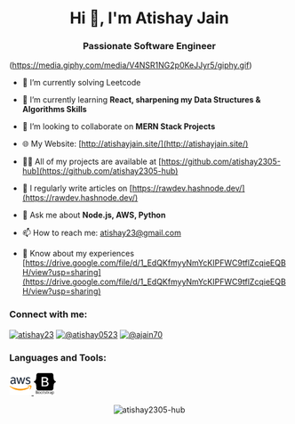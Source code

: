 <h1 align="center">Hi 👋, I'm Atishay Jain</h1>
<h3 align="center">Passionate Software Engineer</h3>

(https://media.giphy.com/media/V4NSR1NG2p0KeJJyr5/giphy.gif)


- 🔭 I’m currently solving Leetcode

- 🌱 I’m currently learning **React, sharpening my Data Structures & Algorithms Skills**

- 👯 I’m looking to collaborate on **MERN Stack Projects**

- 🌐 My Website: [http://atishayjain.site/](http://atishayjain.site/)

- 👨‍💻 All of my projects are available at [https://github.com/atishay2305-hub](https://github.com/atishay2305-hub)

- 📝 I regularly write articles on [https://rawdev.hashnode.dev/](https://rawdev.hashnode.dev/)

- 💬 Ask me about **Node.js, AWS, Python**

- 📫 How to reach me: [atishay23@gmail.com](mailto:atishay23@gmail.com)

- 📄 Know about my experiences [https://drive.google.com/file/d/1_EdQKfmyyNmYcKIPFWC9tflZcqieEQBH/view?usp=sharing](https://drive.google.com/file/d/1_EdQKfmyyNmYcKIPFWC9tflZcqieEQBH/view?usp=sharing)

<h3 align="left">Connect with me:</h3>
<p align="left">
  <a href="https://linkedin.com/in/atishay23" target="_blank"><img align="center" src="https://raw.githubusercontent.com/rahuldkjain/github-profile-readme-generator/master/src/images/icons/Social/linked-in-alt.svg" alt="atishay23" height="30" width="40" /></a>
  <a href="https://hashnode.com/@atishay0523" target="_blank"><img align="center" src="https://raw.githubusercontent.com/rahuldkjain/github-profile-readme-generator/master/src/images/icons/Social/hashnode.svg" alt="@atishay0523" height="30" width="40" /></a>
  <a href="https://www.leetcode.com/@ajain70" target="_blank"><img align="center" src="https://raw.githubusercontent.com/rahuldkjain/github-profile-readme-generator/master/src/images/icons/Social/leet-code.svg" alt="@ajain70" height="30" width="40" /></a>
</p>

<h3 align="left">Languages and Tools:</h3>
<p align="left"> <a href="https://aws.amazon.com" target="_blank" rel="noreferrer"> <img src="https://raw.githubusercontent.com/devicons/devicon/master/icons/amazonwebservices/amazonwebservices-original-wordmark.svg" alt="aws" width="40" height="40"/> </a> <a href="https://getbootstrap.com" target="_blank" rel="noreferrer"> <img src="https://raw.githubusercontent.com/devicons/devicon/master/icons/bootstrap/bootstrap-plain-wordmark.svg" alt="bootstrap" width="40" height="40"/> </a> <!-- ... (your existing list of languages and tools) ... --> </p>

<p align="center">
  <img align="center" src="https://github-readme-stats.vercel.app/api/top-langs?username=atishay2305-hub&show_icons=true&locale=en&layout=compact" alt="atishay2305-hub" />
</p>
